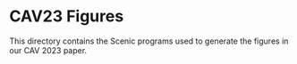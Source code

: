 # CAV23 Figures

This directory contains the Scenic programs used to generate the figures in our CAV 2023 paper.
